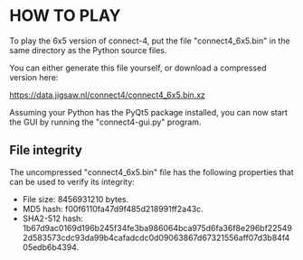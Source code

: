 
HOW TO PLAY
===========

To play the 6x5 version of connect-4, put the file "connect4_6x5.bin" in the same directory as the Python source files.

You can either generate this file yourself, or download a compressed version here:

https://data.jigsaw.nl/connect4/connect4_6x5.bin.xz

Assuming your Python has the PyQt5 package installed, you can now start the GUI by running the "connect4-gui.py" program.

File integrity
--------------

The uncompressed "connect4_6x5.bin" file has the following properties that can be used to verify its integrity:

* File size: 8456931210 bytes.
* MD5 hash: f00f6110fa47d9f485d218991ff2a43c.
* SHA2-512 hash: 1b67d9ac0169d196b245f34fe3ba986064bca975d6fa36f8e296bf225492d583573cdc93da99b4cafadcdc0d09063867d67321556aff07d3b84f405edb6b4394.
